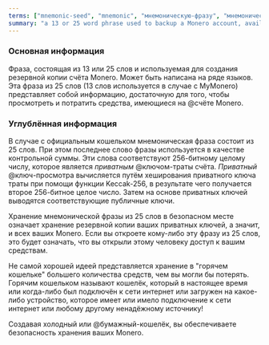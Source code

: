 ```yaml
---
terms: ["mnemonic-seed", "mnemonic", "мнемоническую-фразу", "мнемонической-фразы", "мнемоническая-фраза"]
summary: "a 13 or 25 word phrase used to backup a Monero account, available in a number of languages"
---
```


### Основная информация

Фраза, состоящая из 13 или 25 слов и используемая для создания резервной копии счёта Monero. Может быть написана на ряде языков. Эта фраза из 25 слов (13 слов используется в случае с MyMonero) представляет собой информацию, достаточную для того, чтобы просмотреть и потратить средства, имеющиеся на @счёте Monero.

### Углублённая информация

В случае с официальным кошельком мнемоническая фраза состоит из 25 слов. При этом последнее слово фразы используется в качестве контрольной суммы. Эти слова соответствуют 256-битному целому числу, которое является *приватным* @ключом-траты счёта. *Приватный* @ключ-просмотра вычисляется путём хеширования приватного ключа траты при помощи функции Keccak-256, в результате чего получается второе 256-битное целое число. Затем на основе приватных ключей выводятся соответствующие публичные ключи.

Хранение мнемонической фразы из 25 слов в безопасном месте означает хранение резервной копии ваших приватных ключей, а значит, и всех ваших Monero. Если вы откроете кому-либо эту фразу из 25 слов, это будет означать, что вы открыли этому человеку доступ к вашим средствам.

Не самой хорошей идеей представляется хранение в "горячем кошельке" большего количества средств, чем вы могли бы потерять. Горячим кошельком называют кошелёк, который в настоящее время или когда-либо был подключён к сети интернет или загружен на какое-либо устройство, которое имеет или имело подключение к сети интернет или любому другому ненадёжному источнику!

Создавая холодный или @бумажный-кошелёк, вы обеспечиваете безопасность хранения ваших Monero.  
